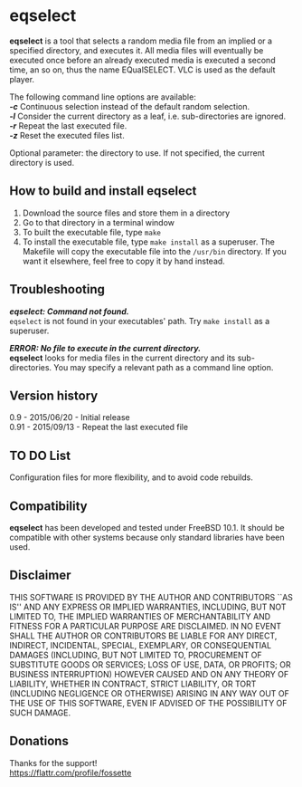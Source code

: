 # eqselect

**eqselect** is a tool that selects a random media file from an implied or a
specified directory, and executes it.  All media files will eventually be
executed once before an already executed media is executed a second time,
an so on, thus the name EQualSELECT.  VLC is used as the default player.

The following command line options are available:  
  _**-c**_    Continuous selection instead of the default random selection.  
  _**-l**_    Consider the current directory as a leaf, i.e. sub-directories are ignored.  
  _**-r**_    Repeat the last executed file.  
  _**-z**_    Reset the executed files list.

  Optional parameter: the directory to use.  If not specified, the current directory is used.

## How to build and install **eqselect**

1. Download the source files and store them in a directory
2. Go to that directory in a terminal window
3. To built the executable file, type `make`
4. To install the executable file, type `make install` as a
superuser.  The Makefile will copy the executable file into the
`/usr/bin` directory.  If you want it elsewhere, feel free to copy
it by hand instead.

## Troubleshooting

_**eqselect: Command not found.**_  
`eqselect` is not found in your executables' path.  Try `make install` as a superuser.

_**ERROR: No file to execute in the current directory.**_  
**eqselect** looks for media files in the current directory and
its sub-directories.  You may specify a relevant path as a
command line option.

## Version history

0.9  - 2015/06/20 - Initial release  
0.91 - 2015/09/13 - Repeat the last executed file

## TO DO List

Configuration files for more flexibility, and to avoid code rebuilds.

## Compatibility

**eqselect** has been developed and tested under FreeBSD 10.1.
It should be compatible with other systems because only standard
libraries have been used.

## Disclaimer

THIS SOFTWARE IS PROVIDED BY THE AUTHOR AND CONTRIBUTORS ``AS IS''
AND ANY EXPRESS OR IMPLIED WARRANTIES, INCLUDING, BUT NOT LIMITED TO,
THE IMPLIED WARRANTIES OF MERCHANTABILITY AND FITNESS FOR A PARTICULAR
PURPOSE ARE DISCLAIMED. IN NO EVENT SHALL THE AUTHOR OR CONTRIBUTORS
BE LIABLE FOR ANY DIRECT, INDIRECT, INCIDENTAL, SPECIAL, EXEMPLARY,
OR CONSEQUENTIAL DAMAGES (INCLUDING, BUT NOT LIMITED TO, PROCUREMENT
OF SUBSTITUTE GOODS OR SERVICES; LOSS OF USE, DATA, OR PROFITS; OR
BUSINESS INTERRUPTION) HOWEVER CAUSED AND ON ANY THEORY OF LIABILITY,
WHETHER IN CONTRACT, STRICT LIABILITY, OR TORT (INCLUDING NEGLIGENCE
OR OTHERWISE) ARISING IN ANY WAY OUT OF THE USE OF THIS SOFTWARE,
EVEN IF ADVISED OF THE POSSIBILITY OF SUCH DAMAGE.

## Donations

Thanks for the support!  
https://flattr.com/profile/fossette
